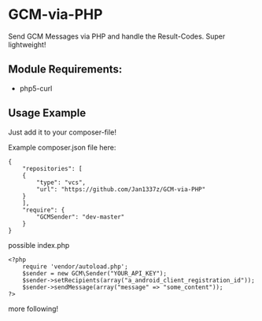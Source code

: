 GCM-via-PHP
===========

Send GCM Messages via PHP and handle the Result-Codes. Super lightweight!

Module Requirements:
----
* php5-curl

Usage Example
----
Just add it to your composer-file!

Example composer.json file here:
```
{
    "repositories": [
    {
        "type": "vcs",
        "url": "https://github.com/Jan1337z/GCM-via-PHP"
    }
    ],
    "require": {
        "GCMSender": "dev-master"
    }
}

```


possible index.php
```
<?php
    require 'vendor/autoload.php';
    $sender = new GCM\Sender("YOUR_API_KEY");
    $sender->setRecipients(array("a_android_client_registration_id"));
    $sender->sendMessage(array("message" => "some_content"));
?>
```

more following!
